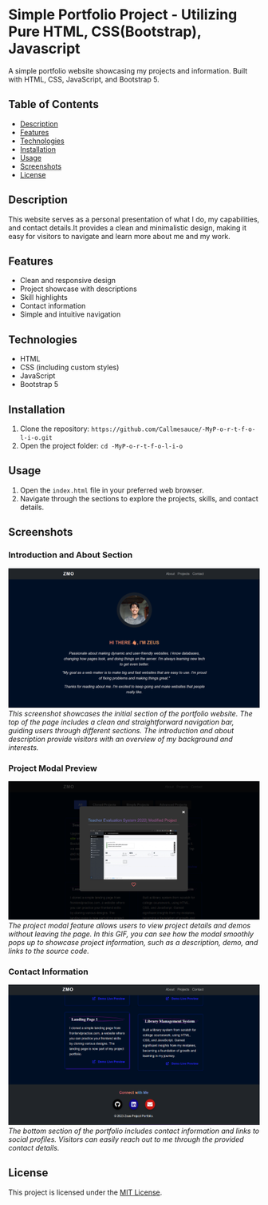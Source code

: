 # Simple Portfolio Project - Utilizing Pure HTML, CSS(Bootstrap), Javascript

A simple portfolio website showcasing my projects and information. Built with HTML, CSS, JavaScript, and Bootstrap 5.

## Table of Contents

- [Description](#description)
- [Features](#features)
- [Technologies](#technologies)
- [Installation](#installation)
- [Usage](#usage)
- [Screenshots](#screenshots)
- [License](#license)

## Description

This website serves as a personal presentation of what I do, my capabilities, and contact details.It provides a clean and minimalistic design, making it easy for visitors to navigate and learn more about me and my work.

## Features

- Clean and responsive design
- Project showcase with descriptions
- Skill highlights
- Contact information
- Simple and intuitive navigation

## Technologies

- HTML
- CSS (including custom styles)
- JavaScript
- Bootstrap 5

## Installation

1. Clone the repository: `https://github.com/Callmesauce/-MyP-o-r-t-f-o-l-i-o.git`
2. Open the project folder: `cd -MyP-o-r-t-f-o-l-i-o`

## Usage

1. Open the `index.html` file in your preferred web browser.
2. Navigate through the sections to explore the projects, skills, and contact details.

## Screenshots

### Introduction and About Section

![Screenshot 1](images/Screenshot%202023-08-26%20091006.png)
_This screenshot showcases the initial section of the portfolio website. The top of the page includes a clean and straightforward navigation bar, guiding users through different sections. The introduction and about description provide visitors with an overview of my background and interests._

### Project Modal Preview

![Project Modal Preview](images/Screenshot%202023-08-26%20091049.png)
_The project modal feature allows users to view project details and demos without leaving the page. In this GIF, you can see how the modal smoothly pops up to showcase project information, such as a description, demo, and links to the source code._

### Contact Information

![Screenshot 2](images/Screenshot%202023-08-26%20091711.png)
_The bottom section of the portfolio includes contact information and links to social profiles. Visitors can easily reach out to me through the provided contact details._

## License

This project is licensed under the [MIT License](LICENSE).
